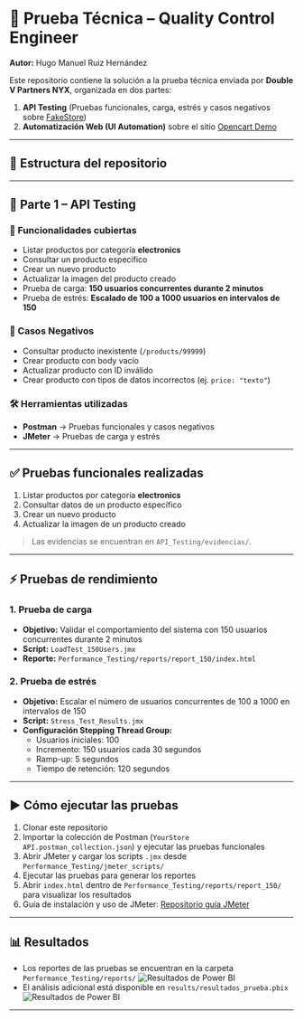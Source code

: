 # 🚀 Prueba Técnica – Quality Control Engineer  

**Autor:** Hugo Manuel Ruiz Hernández  

Este repositorio contiene la solución a la prueba técnica enviada por **Double V Partners NYX**, organizada en dos partes:  
1. **API Testing** (Pruebas funcionales, carga, estrés y casos negativos sobre [FakeStore](https://fakestoreapi.com/docs))  
2. **Automatización Web (UI Automation)** sobre el sitio [Opencart Demo](https://opencart.abstracta.us)  

---

## 📂 Estructura del repositorio


---

## 🔹 Parte 1 – API Testing

### 📌 Funcionalidades cubiertas
- Listar productos por categoría **electronics**  
- Consultar un producto específico  
- Crear un nuevo producto  
- Actualizar la imagen del producto creado  
- Prueba de carga: **150 usuarios concurrentes durante 2 minutos**  
- Prueba de estrés: **Escalado de 100 a 1000 usuarios en intervalos de 150**  

### 📌 Casos Negativos
- Consultar producto inexistente (`/products/99999`)  
- Crear producto con body vacío  
- Actualizar producto con ID inválido  
- Crear producto con tipos de datos incorrectos (ej. `price: "texto"`)  

### 🛠 Herramientas utilizadas
- **Postman** → Pruebas funcionales y casos negativos  
- **JMeter** → Pruebas de carga y estrés  

---

## ✅ Pruebas funcionales realizadas
1. Listar productos por categoría **electronics**  
2. Consultar datos de un producto específico  
3. Crear un nuevo producto  
4. Actualizar la imagen de un producto creado  

> Las evidencias se encuentran en `API_Testing/evidencias/`.  

---

## ⚡ Pruebas de rendimiento

### 1. Prueba de carga
- **Objetivo:** Validar el comportamiento del sistema con 150 usuarios concurrentes durante 2 minutos  
- **Script:** `LoadTest_150Users.jmx`  
- **Reporte:** `Performance_Testing/reports/report_150/index.html`  

### 2. Prueba de estrés
- **Objetivo:** Escalar el número de usuarios concurrentes de 100 a 1000 en intervalos de 150  
- **Script:** `Stress_Test_Results.jmx`  
- **Configuración Stepping Thread Group:**  
  - Usuarios iniciales: 100  
  - Incremento: 150 usuarios cada 30 segundos  
  - Ramp-up: 5 segundos  
  - Tiempo de retención: 120 segundos  

---

## ▶️ Cómo ejecutar las pruebas
1. Clonar este repositorio  
2. Importar la colección de Postman (`YourStore API.postman_collection.json`) y ejecutar las pruebas funcionales  
3. Abrir JMeter y cargar los scripts `.jmx` desde `Performance_Testing/jmeter_scripts/`  
4. Ejecutar las pruebas para generar los reportes  
5. Abrir `index.html` dentro de `Performance_Testing/reports/report_150/` para visualizar los resultados  
6. Guía de instalación y uso de JMeter: [Repositorio guía JMeter](https://github.com/HugoRuiz10/JMeter-Performance-Portfolio-Hugo.git)  

---

## 📊 Resultados
- Los reportes de las pruebas se encuentran en la carpeta `Performance_Testing/reports/` ![Resultados de Power BI](Performance_Testing/LoadTest_150Users.png)
- El análisis adicional está disponible en `results/resultados_prueba.pbix`  
![Resultados de Power BI](Performance_Testing/Stress_Test_Results.png)

---
